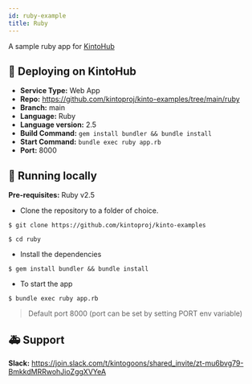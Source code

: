 ```yaml
---
id: ruby-example
title: Ruby
---
```


A sample ruby app for [KintoHub](https://kintohub.com)

## :rocket: Deploying on KintoHub

- **Service Type:** Web App
- **Repo:** https://github.com/kintoproj/kinto-examples/tree/main/ruby
- **Branch:** main
- **Language:** Ruby
- **Language version:** 2.5
- **Build Command:** `gem install bundler && bundle install`
- **Start Command:** `bundle exec ruby app.rb`
- **Port:** 8000

## :hammer: Running locally

**Pre-requisites:** Ruby v2.5

- Clone the repository to a folder of choice.

```
$ git clone https://github.com/kintoproj/kinto-examples

$ cd ruby
```

- Install the dependencies

```
$ gem install bundler && bundle install
```

- To start the app

```
$ bundle exec ruby app.rb
```

> Default port 8000 (port can be set by setting PORT env variable)

## :ambulance: Support

**Slack:** https://join.slack.com/t/kintogoons/shared_invite/zt-mu6bvg79-BmkkdMRRwohJioZggXVYeA
